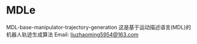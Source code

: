 # MDLe
MDL-base-manipulator-trajectory-generation 
这是基于运动描述语言(MDL)的机器人轨迹生成算法
Email: liuzhaoming5954@163.com

